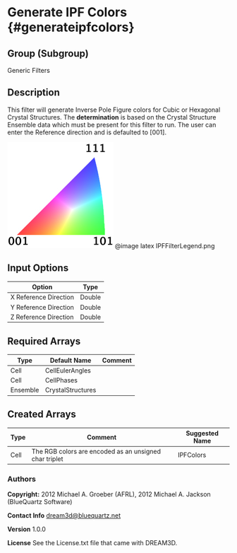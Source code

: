 Generate IPF Colors {#generateipfcolors}
========

## Group (Subgroup) ##
Generic Filters

## Description ##
This filter will generate Inverse Pole Figure colors for Cubic or Hexagonal Crystal Structures. The __determination__ is based on the Crystal Structure Ensemble data
 which must be present for this filter to run. The user can enter the Reference direction and is defaulted to [001].

![IPF Color Triangle](IPFFilterLegend.png)
@image latex IPFFilterLegend.png

## Input Options ##

| Option | Type |
|-------|-------|
| X Reference Direction | Double |
| Y Reference Direction | Double |
| Z Reference Direction | Double |


## Required Arrays ##

| Type | Default Name | Comment |
|------|--------------|---------|
| Cell | CellEulerAngles |  |
| Cell | CellPhases |  |
| Ensemble | CrystalStructures |  |

## Created Arrays ##

| Type  | Comment | Suggested Name |
| ------|-------- | -------------- |
| Cell  | The RGB colors are encoded as an unsigned char triplet  |IPFColors  |

### Authors ##
**Copyright:** 2012 Michael A. Groeber (AFRL), 2012 Michael A. Jackson (BlueQuartz Software)

**Contact Info** dream3d@bluequartz.net

**Version** 1.0.0

**License** See the License.txt file that came with DREAM3D.

